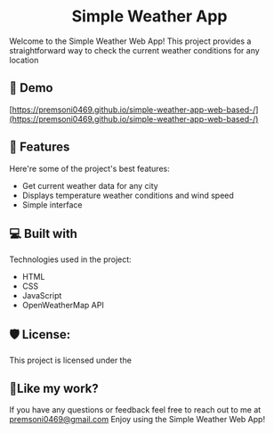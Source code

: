 <h1 align="center" id="title">Simple Weather App</h1>

<p id="description">Welcome to the Simple Weather Web App! This project provides a straightforward way to check the current weather conditions for any location</p>

<h2>🚀 Demo</h2>

[https://premsoni0469.github.io/simple-weather-app-web-based-/](https://premsoni0469.github.io/simple-weather-app-web-based-/)

  
  
<h2>🧐 Features</h2>

Here're some of the project's best features:

*   Get current weather data for any city
*   Displays temperature weather conditions and wind speed
*   Simple interface

  
  
<h2>💻 Built with</h2>

Technologies used in the project:

*   HTML
*   CSS
*   JavaScript
*   OpenWeatherMap API

<h2>🛡️ License:</h2>

This project is licensed under the

<h2>💖Like my work?</h2>

If you have any questions or feedback feel free to reach out to me at premsoni0469@gmail.com Enjoy using the Simple Weather Web App!
